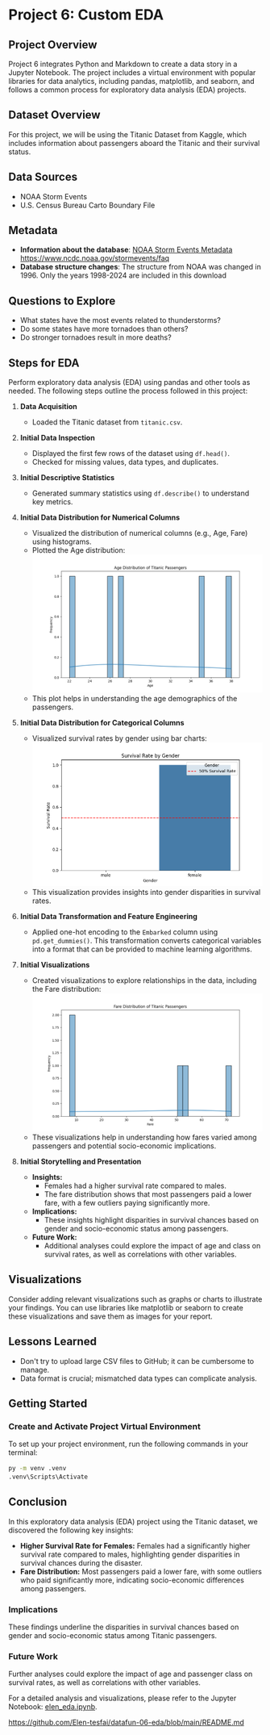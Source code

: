 # Project 6: Custom EDA

## Project Overview
Project 6 integrates Python and Markdown to create a data story in a Jupyter Notebook. The project includes a virtual environment with popular libraries for data analytics, including pandas, matplotlib, and seaborn, and follows a common process for exploratory data analysis (EDA) projects.

## Dataset Overview
For this project, we will be using the Titanic Dataset from Kaggle, which includes information about passengers aboard the Titanic and their survival status.

## Data Sources
- NOAA Storm Events
- U.S. Census Bureau Carto Boundary File

## Metadata
- **Information about the database**: [NOAA Storm Events Metadata](https://www.ncdc.noaa.gov/stormevents/faq)  
 https://www.ncdc.noaa.gov/stormevents/faq
- **Database structure changes**: The structure from NOAA was changed in 1996. Only the years 1998-2024 are included in this download

## Questions to Explore
- What states have the most events related to thunderstorms?
- Do some states have more tornadoes than others?
- Do stronger tornadoes result in more deaths?

## Steps for EDA

Perform exploratory data analysis (EDA) using pandas and other tools as needed. The following steps outline the process followed in this project:

1. **Data Acquisition**
   - Loaded the Titanic dataset from `titanic.csv`.

2. **Initial Data Inspection**
   - Displayed the first few rows of the dataset using `df.head()`.
   - Checked for missing values, data types, and duplicates.

3. **Initial Descriptive Statistics**
   - Generated summary statistics using `df.describe()` to understand key metrics.

4. **Initial Data Distribution for Numerical Columns**
   - Visualized the distribution of numerical columns (e.g., Age, Fare) using histograms.
   - Plotted the Age distribution:
     ![Age Distribution of Titanic Passengers](age_distribution.png)
   - This plot helps in understanding the age demographics of the passengers.

5. **Initial Data Distribution for Categorical Columns**
   - Visualized survival rates by gender using bar charts:
     ![Survival Rate by Gender](survival_rate_by_gender.png)
   - This visualization provides insights into gender disparities in survival rates.

6. **Initial Data Transformation and Feature Engineering**
   - Applied one-hot encoding to the `Embarked` column using `pd.get_dummies()`. This transformation converts categorical variables into a format that can be provided to machine learning algorithms.


7. **Initial Visualizations**
   - Created visualizations to explore relationships in the data, including the Fare distribution:
     ![Fare Distribution of Titanic Passengers](fare_distribution.png)
    - These visualizations help in understanding how fares varied among passengers and potential socio-economic implications.

8. **Initial Storytelling and Presentation**
   - **Insights:**
     - Females had a higher survival rate compared to males.
     - The fare distribution shows that most passengers paid a lower fare, with a few outliers paying significantly more.
   - **Implications:**
     - These insights highlight disparities in survival chances based on gender and socio-economic status among passengers.
   - **Future Work:**
     - Additional analyses could explore the impact of age and class on survival rates, as well as correlations with other variables.

## Visualizations
Consider adding relevant visualizations such as graphs or charts to illustrate your findings. You can use libraries like matplotlib or seaborn to create these visualizations and save them as images for your report.

## Lessons Learned
- Don't try to upload large CSV files to GitHub; it can be cumbersome to manage.
- Data format is crucial; mismatched data types can complicate analysis.

## Getting Started
### Create and Activate Project Virtual Environment
To set up your project environment, run the following commands in your terminal:

```bash
py -m venv .venv
.venv\Scripts\Activate
```
## Conclusion

In this exploratory data analysis (EDA) project using the Titanic dataset, we discovered the following key insights:

- **Higher Survival Rate for Females:** Females had a significantly higher survival rate compared to males, highlighting gender disparities in survival chances during the disaster.
- **Fare Distribution:** Most passengers paid a lower fare, with some outliers who paid significantly more, indicating socio-economic differences among passengers.

### Implications

These findings underline the disparities in survival chances based on gender and socio-economic status among Titanic passengers.

### Future Work

Further analyses could explore the impact of age and passenger class on survival rates, as well as correlations with other variables.

For a detailed analysis and visualizations, please refer to the Jupyter Notebook: [elen_eda.ipynb](elen_eda.ipynb).

https://github.com/Elen-tesfai/datafun-06-eda/blob/main/README.md